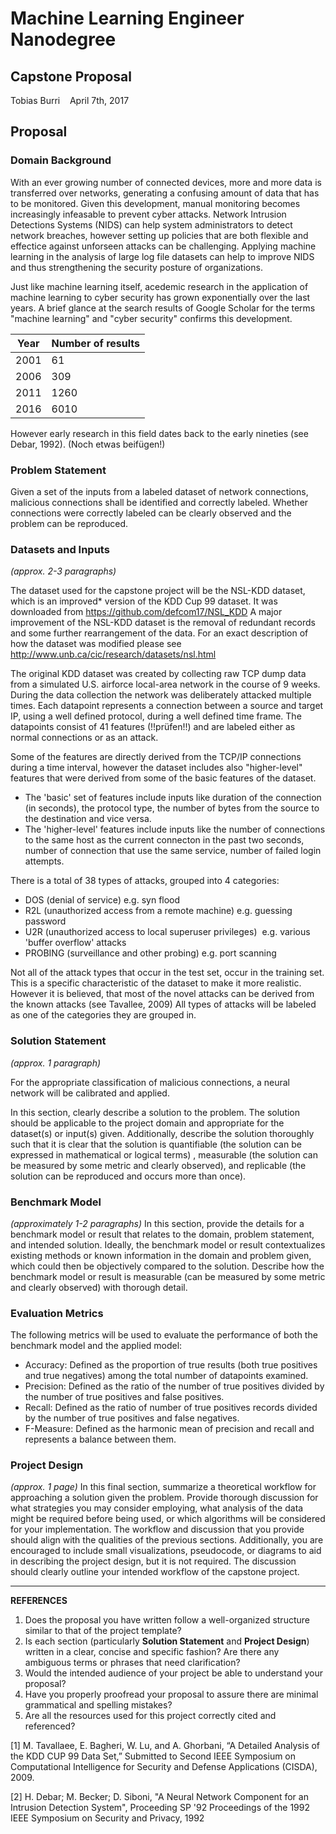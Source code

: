 # Machine Learning Engineer Nanodegree
## Capstone Proposal
Tobias Burri   
April 7th, 2017
## Proposal

### Domain Background

With an ever growing number of connected devices, more and more data is transferred over networks, generating a confusing amount of data that has to be monitored. Given this development, manual monitoring becomes increasingly infeasable to prevent cyber attacks. Network Intrusion Detections Systems (NIDS) can help system administrators to detect network breaches, however setting up policies that are both flexible and effectice against unforseen attacks can be challenging. Applying machine learning in the analysis of large log file datasets can help to improve NIDS and thus strengthening the security posture of organizations.

Just like machine learning itself, acedemic research in the application of machine learning to cyber security has grown exponentially over the last years. A brief glance at the search results of Google Scholar for the terms "machine learning" and "cyber security" confirms this development.

Year | Number of results
------------ | -------------
2001 | 61
2006 | 309
2011 | 1260
2016 | 6010

However early research in this field dates back to the early nineties (see Debar, 1992). (Noch etwas beifügen!)

### Problem Statement

Given a set of the inputs from a labeled dataset of network connections, malicious connections shall be identified and correctly labeled. Whether connections were correctly labeled can be clearly observed and the problem can be reproduced.

### Datasets and Inputs
_(approx. 2-3 paragraphs)_

The dataset used for the capstone project will be the NSL-KDD dataset, which is an improved* version of the KDD Cup 99 dataset. It was downloaded from https://github.com/defcom17/NSL_KDD
A major improvement of the NSL-KDD dataset is the removal of redundant records and some further rearrangement of the data. For an exact description of how the dataset was modified please see http://www.unb.ca/cic/research/datasets/nsl.html

The original KDD dataset was created by collecting raw TCP dump data from a simulated U.S. airforce local-area network in the course of 9 weeks. During the data collection the network was deliberately attacked multiple times. Each datapoint represents a connection between a source and target IP, using a well defined protocol, during a well defined time frame. The datapoints consist of 41 features (!!prüfen!!) and are labeled either as normal connections or as an attack.

Some of the features are directly derived from the TCP/IP connections during a time interval, however the dataset includes also "higher-level" features that were derived from some of the basic features of the dataset. 

- The 'basic' set of features include inputs like duration of the connection (in seconds), the protocol type, the number of bytes from the source to the destination and vice versa. 
- The 'higher-level' features include inputs like the number of connections to the same host as the current connecton in the past two seconds, number of connection that use the same service, number of failed login attempts.

There is a total of 38 types of attacks, grouped into 4 categories:

- DOS (denial of service) e.g. syn flood
- R2L (unauthorized access from a remote machine) e.g. guessing password
- U2R (unauthorized access to local superuser privileges)  e.g. various 'buffer overflow' attacks
- PROBING (surveillance and other probing) e.g. port scanning

Not all of the attack types that occur in the test set, occur in the training set. This is a specific characteristic of the dataset to make it more realistic. However it is believed, that most of the novel attacks can be derived from the known attacks (see Tavallee, 2009) All types of attacks will be labeled as one of the categories they are grouped in. 


### Solution Statement
_(approx. 1 paragraph)_

For the appropriate classification of malicious connections, a neural network will be calibrated and applied.

In this section, clearly describe a solution to the problem. The solution should be applicable to the project domain and appropriate for the dataset(s) or input(s) given. Additionally, describe the solution thoroughly such that it is clear that the solution is quantifiable (the solution can be expressed in mathematical or logical terms) , measurable (the solution can be measured by some metric and clearly observed), and replicable (the solution can be reproduced and occurs more than once).



### Benchmark Model
_(approximately 1-2 paragraphs)_
In this section, provide the details for a benchmark model or result that relates to the domain, problem statement, and intended solution. Ideally, the benchmark model or result contextualizes existing methods or known information in the domain and problem given, which could then be objectively compared to the solution. Describe how the benchmark model or result is measurable (can be measured by some metric and clearly observed) with thorough detail.


### Evaluation Metrics

The following metrics will be used to evaluate the performance of both the benchmark model and the applied model:

- Accuracy: Defined as the proportion of true results (both true positives and true negatives) among the total number of datapoints examined.
- Precision: Defined as the ratio of the number of true positives divided by the number of true positives and false positives.
- Recall: Defined as the ratio of number of true positives records divided by the number of true positives and false negatives.
- F-Measure: Defined as the harmonic mean of precision and recall and represents a balance between them.


### Project Design
_(approx. 1 page)_
In this final section, summarize a theoretical workflow for approaching a solution given the problem. Provide thorough discussion for what strategies you may consider employing, what analysis of the data might be required before being used, or which algorithms will be considered for your implementation. The workflow and discussion that you provide should align with the qualities of the previous sections. Additionally, you are encouraged to include small visualizations, pseudocode, or diagrams to aid in describing the project design, but it is not required. The discussion should clearly outline your intended workflow of the capstone project.


-----------
**REFERENCES**
1. Does the proposal you have written follow a well-organized structure similar to that of the project template?
1. Is each section (particularly **Solution Statement** and **Project Design**) written in a clear, concise and specific fashion? Are there any ambiguous terms or phrases that need clarification?
1. Would the intended audience of your project be able to understand your proposal?
1. Have you properly proofread your proposal to assure there are minimal grammatical and spelling mistakes?
1. Are all the resources used for this project correctly cited and referenced?

[1] M. Tavallaee, E. Bagheri, W. Lu, and A. Ghorbani, “A Detailed Analysis of the KDD CUP 99 Data Set,” Submitted to Second IEEE Symposium on Computational Intelligence for Security and Defense Applications (CISDA), 2009.

[2] H. Debar; M. Becker; D. Siboni, "A Neural Network Component for an Intrusion Detection System", Proceeding SP '92 Proceedings of the 1992 IEEE Symposium on Security and Privacy, 1992


